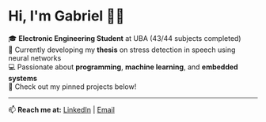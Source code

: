 # Hi, I'm Gabriel 👋🏾

🎓 **Electronic Engineering Student** at UBA (43/44 subjects completed)  
🔬 Currently developing my **thesis** on stress detection in speech using neural networks  
💻 Passionate about **programming**, **machine learning**, and **embedded systems**  
📂 Check out my pinned projects below!

---
📫 **Reach me at:** [LinkedIn](https://www.linkedin.com/in/gabriel-sosa-prog) | [Email](mailto:isosa@fi.uba.ar)
